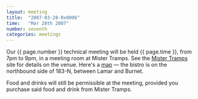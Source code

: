 ```yaml
---
layout: meeting
title:  "2007-03-28-0x0006"
time:   "Mar 28th 2007"
number: seventh
categories: meetings
---
```


Our {{ page.number }} technical meeting will be held {{ page.time }}, from
7pm to 9pm, in a meeting room at Mister Tramps. See the [Mister
Tramps][TrampsWeb]
site for details on the venue. Here's a [map][TrampsMap] — the bistro is on the
northbound side of 183-N, between Lamar and Burnet.

Food and drinks will still be permissible at the meeting, provided you
purchase said food and drink from Mister Tramps.

[TrampsWeb]: http://mistertramps.com/
[TrampsMap]: http://maps.google.com/maps?f=q&source=s_q&hl=en&geocode=&q=mister+tramps&aq=&sll=30.395835,-97.698202&sspn=0.012678,0.018432&ie=UTF8&hq=mister+tramps&hnear=&ll=30.3616,-97.717338&spn=0.012683,0.018432&z=16&iwloc=A

